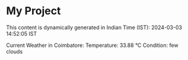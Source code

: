# My Project

This content is dynamically generated in Indian Time (IST): 2024-03-03 14:52:05 IST


Current Weather in Coimbatore:
Temperature: 33.88 °C
Condition: few clouds
